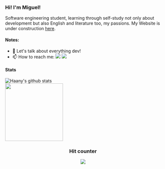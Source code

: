 ### Hi! I'm Miguel! 

Software engineering student, learning through self-study not only about development but also English and literature too, my passions. My Website is under construction <a href="https://fmiguelassisjr.wixsite.com/about">here</a>.
</p>

#### Notes:

- 💬 Let's talk about everything dev!
- 📫 How to reach me: <a href= "https://www.linkedin.com/in/fmiguelassisjr"><img src="https://img.icons8.com/material-outlined/1x/ffffff/linkedin.png"/></a> <a href= "mailto:francisco.miguel.assis@alumni.usp.br"><img src="https://img.icons8.com/material-outlined/1x/ffffff/new-post.png"/></a>

#### Stats

![Haany's github stats](https://github-readme-stats.vercel.app/api?username=fmiguelassisjr&show_icons=true&hide=[%22issues%22]&theme=dark)
<br> <img height="187em" src="https://github-readme-stats.vercel.app/api/top-langs/?username=fmiguelassisjr&layout=compact&langs_count=7&theme=maroongold&title_color=cc0000&text_color=ffffff&bg_color=000000&icon_color=990000"/>

<h3><p align="center">Hit counter</p>
<p align="center">
    <img alingn="center" src="https://profile-counter.glitch.me/fmiguelassisjr/count.svg"/>
